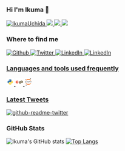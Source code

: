 ### Hi I'm Ikuma 👋

<!--
**IkumaUchida/IkumaUchida** is a ✨ _special_ ✨ repository because its `README.md` (this file) appears on your GitHub profile.

Here are some ideas to get you started:

- 🔭 I’m currently working on ...
- 🌱 I’m currently learning ...
- 👯 I’m looking to collaborate on ...
- 🤔 I’m looking for help with ...
- 💬 Ask me about ...
- 📫 How to reach me: ...
- 😄 Pronouns: ...
- ⚡ Fun fact: ...
-->


<p align="left">
  <a href="https://github.com/IkumaUchida/IkumaUchida/">
    <img src="https://komarev.com/ghpvc/?username=IkumaUchida" alt="IkumaUchida" />
  </a>
  <a href="https://github.com/IkumaUchida">
    <img height="20" src="https://img.shields.io/github/followers/IkumaUchida?label=follow&logo=github&style=flat" />
  </a>
  <a href="https://github.com/IkumaUchida">
    <img height="20" src="https://img.shields.io/github/stars/IkumaUchida?label=star&logo=github&style=flat" />
  </a>  
  <a href="http://twitter.com/ikuma_uchida18">
    <img height="20" src="https://img.shields.io/twitter/follow/ikuma_uchida18?label=Twitter&logo=twitter&style=flat" />
  </a>
</p>

<h3>Where to find me</h3>
<p>
  <a href="https://github.com/IkumaUchida" target="_blank"><img alt="Github" src="https://img.shields.io/badge/GitHub-%2312100E.svg?&style=for-the-badge&logo=Github&logoColor=white" />
  </a> 
  </a> 
  <a href="https://twitter.com/ikuma_uchida18" target="_blank"><img alt="Twitter" src="https://img.shields.io/badge/twitter-%231DA1F2.svg?&style=for-the-badge&logo=twitter&logoColor=white" />
  </a> 
  <a href="https://www.linkedin.com/in/ikuma-uchida" target="_blank"><img alt="LinkedIn" src="https://img.shields.io/badge/linkedin-%230077B5.svg?&style=for-the-badge&logo=linkedin&logoColor=white" />
  <a href="https://www.wantedly.com/id/ikuma_uchida" target="_blank"><img alt="LinkedIn" src="https://img.shields.io/badge/-Wantedly-white?&style=for-the-badge&logo=wantedly&logoColor=white" />
</p>
   
   
<h3>Languages and tools used frequently</h3>

<p>
<code><img height="20" src="https://raw.githubusercontent.com/github/explore/80688e429a7d4ef2fca1e82350fe8e3517d3494d/topics/python/python.png"></code>
<code><img height="20" src="https://raw.githubusercontent.com/github/explore/80688e429a7d4ef2fca1e82350fe8e3517d3494d/topics/git/git.png"></code>
<code><img height="20" src="https://raw.githubusercontent.com/github/explore/80688e429a7d4ef2fca1e82350fe8e3517d3494d/topics/jupyter-notebook/jupyter-notebook.png"></code>
</p>

<h3>Latest Tweets</h3>
<p>
  <a href="https://twitter.com/ikuma_uchida18"><img src="https://github-readme-twitter.gazf.vercel.app/api?id=ikuma_uchida18&amp;layout=wide" alt="github-readme-twitter">
  </a>
</p>


<h3>GitHub Stats</h3>

![Ikuma's GitHub stats](https://github-readme-stats.vercel.app/api?username=IkumaUchida&show_icons=true&theme=merko)
[![Top Langs](https://github-readme-stats.vercel.app/api/top-langs/?username=IkumaUchida&layout=compact&show_icons=true&theme=merko)](https://github.com/IkumaUchida/github-readme-stats)

